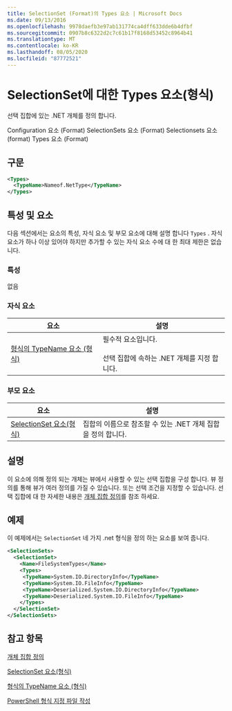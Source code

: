 ```yaml
---
title: SelectionSet (Format)의 Types 요소 | Microsoft Docs
ms.date: 09/13/2016
ms.openlocfilehash: 9978daefb3e97ab131774ca4dff633dde6b4dfbf
ms.sourcegitcommit: 0907b8c6322d2c7c61b17f8168d53452c8964b41
ms.translationtype: MT
ms.contentlocale: ko-KR
ms.lasthandoff: 08/05/2020
ms.locfileid: "87772521"
---
```

# <a name="types-element-for-selectionset-format"></a>SelectionSet에 대한 Types 요소(형식)

선택 집합에 있는 .NET 개체를 정의 합니다.

Configuration 요소 (Format) SelectionSets 요소 (Format) Selectionsets 요소 (format) Types 요소 (Format)

## <a name="syntax"></a>구문

```xml
<Types>
  <TypeName>Nameof.NetType</TypeName>
</Types>

```

## <a name="attributes-and-elements"></a>특성 및 요소

다음 섹션에서는 요소의 특성, 자식 요소 및 부모 요소에 대해 설명 합니다 `Types` . 자식 요소가 하나 이상 있어야 하지만 추가할 수 있는 자식 요소 수에 대 한 최대 제한은 없습니다.

### <a name="attributes"></a>특성

없음

### <a name="child-elements"></a>자식 요소

|요소|설명|
|-------------|-----------------|
|[형식의 TypeName 요소 (형식)](./typename-element-for-types-format.md)|필수적 요소입니다.<br /><br /> 선택 집합에 속하는 .NET 개체를 지정 합니다.|

### <a name="parent-elements"></a>부모 요소

|요소|설명|
|-------------|-----------------|
|[SelectionSet 요소(형식)](./selectionset-element-format.md)|집합의 이름으로 참조할 수 있는 .NET 개체 집합을 정의 합니다.|

## <a name="remarks"></a>설명

이 요소에 의해 정의 되는 개체는 뷰에서 사용할 수 있는 선택 집합을 구성 합니다. 뷰 정의를 통해 뷰가 여러 정의를 가질 수 있습니다. 또는 선택 조건을 지정할 수 있습니다.  선택 집합에 대 한 자세한 내용은 [개체 집합 정의](./defining-selection-sets.md)를 참조 하세요.

## <a name="example"></a>예제

이 예제에서는 `SelectionSet` 네 가지 .net 형식을 정의 하는 요소를 보여 줍니다.

```xml
<SelectionSets>
  <SelectionSet>
    <Name>FileSystemTypes</Name>
    <Types>
     <TypeName>System.IO.DirectoryInfo</TypeName>
     <TypeName>System.IO.FileInfo</TypeName>
     <TypeName>Deserialized.System.IO.DirectoryInfo</TypeName>
     <TypeName>Deserialized.System.IO.FileInfo</TypeName>
    </Types>
  </SelectionSet>
</SelectionSets>
```

## <a name="see-also"></a>참고 항목

[개체 집합 정의](./defining-selection-sets.md)

[SelectionSet 요소(형식)](./selectionset-element-format.md)

[형식의 TypeName 요소 (형식)](./typename-element-for-types-format.md)

[PowerShell 형식 지정 파일 작성](./writing-a-powershell-formatting-file.md)
